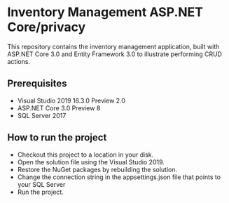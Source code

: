 # Inventory Management ASP.NET Core/privacy
This repository contains the inventory management application, built with ASP.NET Core 3.0 and Entity Framework 3.0 to illustrate performing CRUD actions. 

## Prerequisites

* Visual Studio 2019 16.3.0 Preview 2.0
* ASP.NET Core 3.0 Preview 8
* SQL Server 2017 


## How to run the project

* Checkout this project to a location in your disk.
* Open the solution file using the Visual Studio 2019.
* Restore the NuGet packages by rebuilding the solution.
* Change the connection string in the appsettings.json file that points to your SQL Server
* Run the project.
